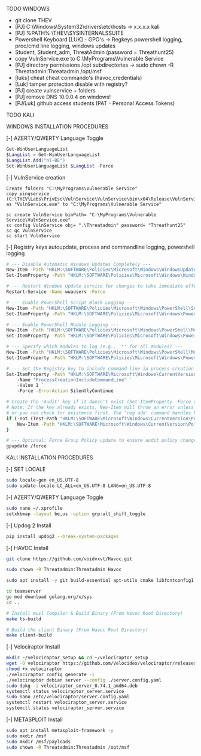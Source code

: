 TODO WINDOWS

- git clone THEV
- [PJ] C:\Windows\System32\drivers\etc\hosts -> x.x.x.x kali
- [PJ] %PATH% \THEV\SYSINTERNALSSUITE
- Powershell Keyboard
[LUK] - GPO's -> Regkeys powershell logging, proc/cmd line logging, windows updates
- Student, Student_adm, ThreatAdmin (password = Threathunt25)
- copy VulnService.exe to C:\MyPrograms\Vulnerable Service
- [PJ] directory permissions /opt subdirectories -> sudo chown -R Threatadmin:Threatadmin /opt/msf
- [luks] cheat cheat commando's (havoc,credentials)
- [Luk] tamper protection disable with registry?
- [PJ] create vulnservice + folders
- [PJ] remove DNS 10.0.0.4 on windows!
- [PJ/Luk] github access students (PAT - Personal Access Tokens)

TODO KALI



WINDOWS INSTALLATION PROCEDURES

[-] AZERTY/QWERTY Language Toggle
```powershell
Get-WinUserLanguageList
$LangList = Get-WinUserLanguageList
$LangList.Add("nl-BE")
Set-WinUserLanguageList $LangList -Force
```

[-] VulnService creation

```command
Create folders "C:\MyPrograms\Vulnerable Service"
copy pingservice (C:\THEV\Labs\PrivEsc\VulnService\VulnService\bin\x64\Release\VulnService.exe) as "VulnService.exe" to "C:\MyPrograms\Vulnerable Service"

sc create VulnService binPath= "C:\MyPrograms\Vulnerable Service\VulnService.exe"
sc config VulnService obj= ".\Threatadmin" password= "Threathunt25"
sc qc VulnService
sc start VulnService
```

[-] Registry keys autoupdate, process and commandline logging, powershell logging
```bash
# --- Disable Automatic Windows Updates Completely ---
New-Item -Path "HKLM:\SOFTWARE\Policies\Microsoft\Windows\WindowsUpdate\AU" -Force -ErrorAction SilentlyContinue | Out-Null
Set-ItemProperty -Path "HKLM:\SOFTWARE\Policies\Microsoft\Windows\WindowsUpdate\AU" -Name "NoAutoUpdate" -Value 1 -Force

# --- Restart Windows Update service for changes to take immediate effect ---
Restart-Service -Name wuauserv -Force

# --- Enable PowerShell Script Block Logging ---
New-Item -Path "HKLM:\SOFTWARE\Policies\Microsoft\Windows\PowerShell\ScriptBlockLogging" -Force -ErrorAction SilentlyContinue | Out-Null
Set-ItemProperty -Path "HKLM:\SOFTWARE\Policies\Microsoft\Windows\PowerShell\ScriptBlockLogging" -Name "EnableScriptBlockLogging" -Value 1 -Force

# --- Enable PowerShell Module Logging ---
New-Item -Path "HKLM:\SOFTWARE\Policies\Microsoft\Windows\PowerShell\ModuleLogging" -Force -ErrorAction SilentlyContinue | Out-Null
Set-ItemProperty -Path "HKLM:\SOFTWARE\Policies\Microsoft\Windows\PowerShell\ModuleLogging" -Name "EnableModuleLogging" -Value 1 -Force

# --- Specify which modules to log (e.g., '*' for all modules) ---
New-Item -Path "HKLM:\SOFTWARE\Policies\Microsoft\Windows\PowerShell\ModuleLogging\ModuleNames" -Force -ErrorAction SilentlyContinue | Out-Null
Set-ItemProperty -Path "HKLM:\SOFTWARE\Policies\Microsoft\Windows\PowerShell\ModuleLogging\ModuleNames" -Name "*" -Value "*" -Force

# --- Set the Registry key to include command-line in process creation events ---
Set-ItemProperty -Path "HKLM:\SOFTWARE\Microsoft\Windows\CurrentVersion\Policies\System\Audit" `
    -Name "ProcessCreationIncludeCommandLine" `
    -Value 1 `
    -Force -ErrorAction SilentlyContinue

# Create the 'Audit' key if it doesn't exist (Set-ItemProperty -Force does this for values, but New-Item is explicit for keys)
# Note: If the key already exists, New-Item will throw an error unless -ErrorAction SilentlyContinue is used,
# or you can check for existence first. The 'reg add' command handles key creation automatically.
if (-not (Test-Path "HKLM:\SOFTWARE\Microsoft\Windows\CurrentVersion\Policies\System\Audit")) {
    New-Item -Path "HKLM:\SOFTWARE\Microsoft\Windows\CurrentVersion\Policies\System\Audit" -Force | Out-Null
}

# --- Optional: Force Group Policy update to ensure audit policy changes apply ---
gpupdate /force
```

KALI INSTALLATION PROCEDURES

[-] SET LOCALE
```bash 
sudo locale-gen en_US.UTF-8
sudo update-locale LC_ALL=en_US.UTF-8 LANG=en_US.UTF-8
```

[-] AZERTY/QWERTY Language Toggle
```bash
sudo nano ~/.xprofile
setxkbmap -layout be,us -option grp:alt_shift_toggle
```

[-] Updog 2 Install
```bash
pip install updog2 --break-system-packages
```
[-] HAVOC Install
```bash
git clone https://github.com/voidvxvt/Havoc.git

sudo chown -R Threatadmin:Threatadmin Havoc

sudo apt install -y git build-essential apt-utils cmake libfontconfig1 libglu1-mesa-dev libgtest-dev libspdlog-dev libboost-all-dev libncurses5-dev libgdbm-dev libssl-dev libreadline-dev libffi-dev libsqlite3-dev libbz2-dev mesa-common-dev qtbase5-dev qtchooser qt5-qmake qtbase5-dev-tools libqt5websockets5 libqt5websockets5-dev qtdeclarative5-dev golang-go qtbase5-dev libqt5websockets5-dev python3-dev libboost-all-dev mingw-w64 nasm

cd teamserver
go mod download golang.org/x/sys
cd ..

# Install musl Compiler & Build Binary (From Havoc Root Directory)
make ts-build

# Build the client Binary (From Havoc Root Directory)
make client-build
```

[-] Velociraptor Install
```bash
mkdir ~/velociraptor_setup && cd ~/velociraptor_setup
wget -O velociraptor https://github.com/Velocidex/velociraptor/releases/download/v0.74/velociraptor-v0.74.1-linux-amd64
chmod +x velociraptor
./velociraptor config generate -i
./velociraptor debian server --config ./server.config.yaml
sudo dpkg -i velociraptor_server_0.74.1_amd64.deb
systemctl status velociraptor_server.service
sudo nano /etc/velociraptor/server.config.yaml
systemctl restart velociraptor_server.service
systemctl status velociraptor_server.service
```

[-] METASPLOIT Install
```bash
sudo apt install metasploit-framework -y
sudo mkdir /msf
sudo mkdir /msf/payloads
sudo chown -R Threatadmin:Threatadmin /opt/msf
```
